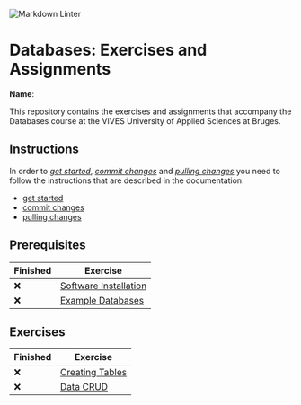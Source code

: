 ![Markdown Linter](https://github.com/vives-databases-2020/databases-practical/workflows/Markdown%20Linter/badge.svg?branch=master)

# Databases: Exercises and Assignments

**Name**: <!-- TODO: fill in your full name here, firstname and lastname -->

This repository contains the exercises and assignments that accompany the Databases course at the VIVES University of Applied Sciences at Bruges.

## Instructions

In order to *[get started](./docs/get-started.md)*, *[commit changes](./docs/commit-changes.md)* and *[pulling changes](./docs/pull-changes.md)* you need to follow the instructions that are described in the documentation:

* [get started](./docs/get-started.md)
* [commit changes](./docs/commit-changes.md)
* [pulling changes](./docs/pull-changes.md)

## Prerequisites

Finished | Exercise
---------|----------
:x: | [Software Installation](01-software-installation/index.md)
:x: | [Example Databases](02-example-databases/index.md)

## Exercises

Finished | Exercise
---------|----------
:x: | [Creating Tables](03-create-databases/index.md)
:x: | [Data CRUD](04-data-crud/README.md)
